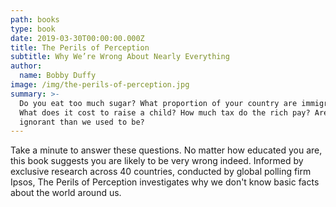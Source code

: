 ```yaml
---
path: books
type: book
date: 2019-03-30T00:00:00.000Z
title: The Perils of Perception
subtitle: Why We’re Wrong About Nearly Everything
author:
  name: Bobby Duffy
image: /img/the-perils-of-perception.jpg
summary: >-
  Do you eat too much sugar? What proportion of your country are immigrants?
  What does it cost to raise a child? How much tax do the rich pay? Are we more
  ignorant than we used to be?
---
```

Take a minute to answer these questions. No matter how educated you are, this book suggests you are likely to be very wrong indeed. Informed by exclusive research across 40 countries, conducted by global polling firm Ipsos, The Perils of Perception investigates why we don't know basic facts about the world around us.

